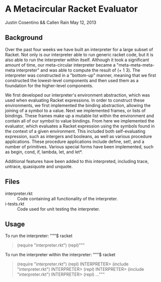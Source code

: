 A Metacircular Racket Evaluator
===============================
Justin Cosentino && Callen Rain
May 12, 2013

Background
----------

Over the past four weeks we have built an interpreter for a large subset of Racket. Not only is our interpreter able to run generic racket code, but it is also able to run the interpreter within itself. Although it took a significant amount of time, our meta-circular interpreter became a "meta-meta-meta-meta interpreter" and was able to compute the result of (+ 1 3). The interpreter was constructed in a "bottom-up" manner, meaning that we first constructed the lowest-level components and then used them as a foundation for the higher-level components. 

We first developed our interpreter's environment abstraction, which was used when evaluating Racket expressions. In order to construct these environments, we first implemented the binding abstraction, allowing the joining of a symbol to a value. Next we implemented frames, or lists of bindings. These frames make up a mutable list within the environment and contain all of our symbol to value bindings. From here we implemented the evaluator, which evaluates a Racket expression using the symbols found in the context of a given environment. This included both self-evaluating expression, such as intergers and booleans, as well as various procedure applications. These procedure applications include define, set!, and a number of primitives. Various special forms have been implemented, such as begin, cond, if, lambda, let, and let\*. 

Additional features have been added to this interpreted, including trace, untrace, quasiquote and unquote. 

Files
-----
<dl>
  <dt>interpreter.rkt</dt>
  <dd>Code containing all functionality of the interpreter.</dd>
  <dt>i-tests.rkt</dt>
  <dd>Code used for unit testing the interpreter.</dd>
</dl>

Usage
-----
To run the interpreter:
"""$ racket
> (require "interpreter.rkt")
> (repl)"""

To run the interpreter within the interpreter:
"""$ racket
> (require "interpreter.rkt")
> (repl)
INTERPRETER> (include "interpreter.rkt")
INTERPRETER> (repl)
INTERPRETER> (include "interpreter.rkt")
INTERPRETER> (repl)
..."""

